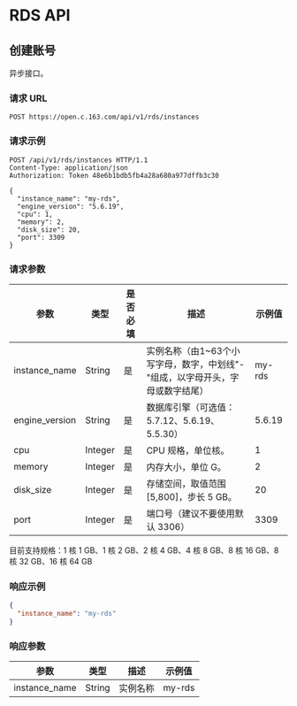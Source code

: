 # RDS API

## 创建账号

异步接口。

### 请求 URL

`POST https://open.c.163.com/api/v1/rds/instances`

### 请求示例


```http
POST /api/v1/rds/instances HTTP/1.1
Content-Type: application/json
Authorization: Token 48e6b1bdb5fb4a28a680a977dffb3c30

{
  "instance_name": "my-rds",
  "engine_version": "5.6.19",
  "cpu": 1,
  "memory": 2,
  "disk_size": 20,
  "port": 3309
}
```


### 请求参数

|      参数      |   类型  | 是否必填 |                                      描述                                     | 示例值 |
|----------------|---------|----------|-------------------------------------------------------------------------------|--------|
| instance_name  | String  | 是       | 实例名称（由1~63个小写字母，数字，中划线"-"组成，以字母开头，字母或数字结尾） | my-rds |
| engine_version | String  | 是       | 数据库引擎（可选值：5.7.12、5.6.19、5.5.30）                                  | 5.6.19 |
| cpu            | Integer | 是       | CPU 规格，单位核。                                                            | 1      |
| memory         | Integer | 是       | 内存大小，单位 G。                                                            | 2      |
| disk_size      | Integer | 是       | 存储空间，取值范围 [5,800]，步长 5 GB。                                       | 20     |
| port           | Integer | 是       | 端口号（建议不要使用默认 3306）                                               | 3309   |

目前支持规格：1 核 1 GB、1 核 2 GB、2 核 4 GB、4 核 8 GB、8 核 16 GB、8 核 32 GB、16 核 64 GB

### 响应示例

```json
{
  "instance_name": "my-rds"
}
```

### 响应参数

|      参数     |  类型  |   描述   | 示例值 |
|---------------|--------|----------|--------|
| instance_name | String | 实例名称 | my-rds |


